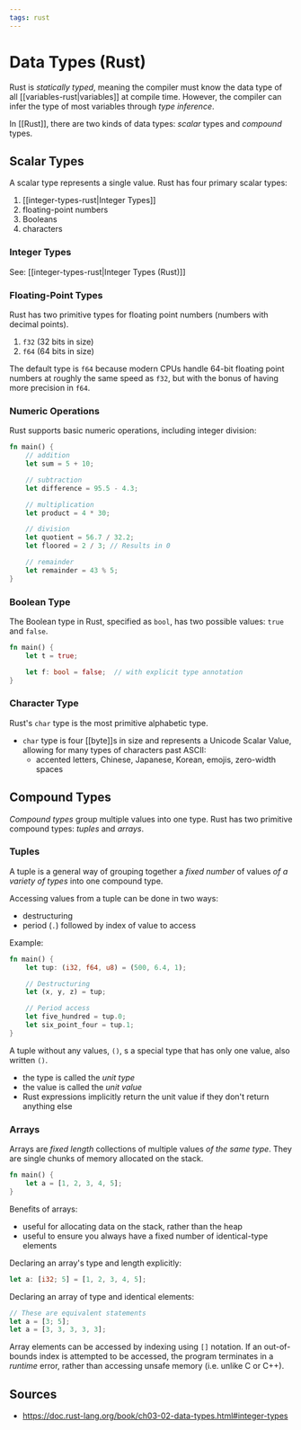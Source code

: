 ```yaml
---
tags: rust
---
```


# Data Types (Rust)

Rust is _statically typed_, meaning the compiler must know the data type of all [[variables-rust|variables]] at compile time. However, the compiler can infer the type of most variables through _type inference_.

In [[Rust]], there are two kinds of data types: _scalar_ types and _compound_ types.

## Scalar Types

A scalar type represents a single value. Rust has four primary scalar types:

1. [[integer-types-rust|Integer Types]]
2. floating-point numbers
3. Booleans
4. characters

### Integer Types

See: [[integer-types-rust|Integer Types (Rust)]]

### Floating-Point Types

Rust has two primitive types for floating point numbers (numbers with decimal points).

1. `f32` (32 bits in size)
1. `f64` (64 bits in size)

The default type is `f64` because modern CPUs handle 64-bit floating point numbers at roughly the same speed as `f32`, but with the bonus of having more precision in `f64`.

### Numeric Operations

Rust supports basic numeric operations, including integer division:

```rust
fn main() {
    // addition
    let sum = 5 + 10;

    // subtraction
    let difference = 95.5 - 4.3;

    // multiplication
    let product = 4 * 30;

    // division
    let quotient = 56.7 / 32.2;
    let floored = 2 / 3; // Results in 0

    // remainder
    let remainder = 43 % 5;
}
```

### Boolean Type

The Boolean type in Rust, specified as `bool`, has two possible values: `true` and `false`.

```rust
fn main() {
    let t = true;

    let f: bool = false;  // with explicit type annotation
}
```

### Character Type

Rust's `char` type is the most primitive alphabetic type.

- `char` type is four [[byte]]s in size and represents a Unicode Scalar Value, allowing for many types of characters past ASCII:
  - accented letters, Chinese, Japanese, Korean, emojis, zero-width spaces

## Compound Types

_Compound types_ group multiple values into one type. Rust has two primitive compound types: _tuples_ and _arrays_.

### Tuples

A tuple is a general way of grouping together a _fixed number_ of values _of a variety of types_ into one compound type.

Accessing values from a tuple can be done in two ways:

- destructuring
- period (`.`) followed by index of value to access

Example:

```rust
fn main() {
    let tup: (i32, f64, u8) = (500, 6.4, 1);

    // Destructuring
    let (x, y, z) = tup;

    // Period access
    let five_hundred = tup.0;
    let six_point_four = tup.1;
}
```

A tuple without any values, `()`, s a special type that has only one value, also written `()`.

- the type is called the _unit type_
- the value is called the _unit value_
- Rust expressions implicitly return the unit value if they don't return anything else

### Arrays

Arrays are _fixed length_ collections of multiple values _of the same type_. They are single chunks of memory allocated on the stack.

```rust
fn main() {
    let a = [1, 2, 3, 4, 5];
}
```

Benefits of arrays:

- useful for allocating data on the stack, rather than the heap
- useful to ensure you always have a fixed number of identical-type elements

Declaring an array's type and length explicitly:

```rust
let a: [i32; 5] = [1, 2, 3, 4, 5];
```

Declaring an array of type and identical elements:

```rust
// These are equivalent statements
let a = [3; 5];
let a = [3, 3, 3, 3, 3];
```

Array elements can be accessed by indexing using `[]` notation. If an out-of-bounds index is attempted to be accessed, the program terminates in a _runtime_ error, rather than accessing unsafe memory (i.e. unlike C or C++).

## Sources

- <https://doc.rust-lang.org/book/ch03-02-data-types.html#integer-types>

